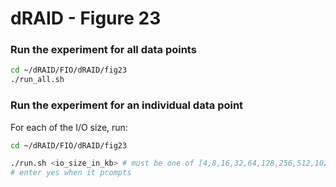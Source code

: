 # dRAID - Figure 23

### Run the experiment for all data points
```Bash
cd ~/dRAID/FIO/dRAID/fig23
./run_all.sh
```

### Run the experiment for an individual data point

For each of the I/O size, run:
```Bash
cd ~/dRAID/FIO/dRAID/fig23

./run.sh <io_size_in_kb> # must be one of [4,8,16,32,64,128,256,512,1024,2048,3072]
# enter yes when it prompts
```